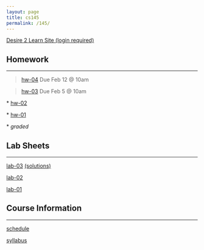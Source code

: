 ```yaml
---
layout: page
title: cs145
permalink: /145/
---
```


[Desire 2 Learn Site (login required)](https://nmhu.desire2learn.com/d2l/home/28410)

Homework
---

----

> [hw-04](/145/hw04) Due Feb 12 @ 10am

> [hw-03](/145/hw03) Due Feb 5 @ 10am

\* [hw-02](/145/hw02)

\* [hw-01](/145/hw01)

\* *graded*

Lab Sheets 
---

----

[lab-03](/145/lab03) [(solutions)](/145/lab03-sols/)

[lab-02](/145/lab02)

[lab-01](/145/lab01)


Course Information
---

----

[schedule](/145/schedule/)

[syllabus](/145/syllabus/)




